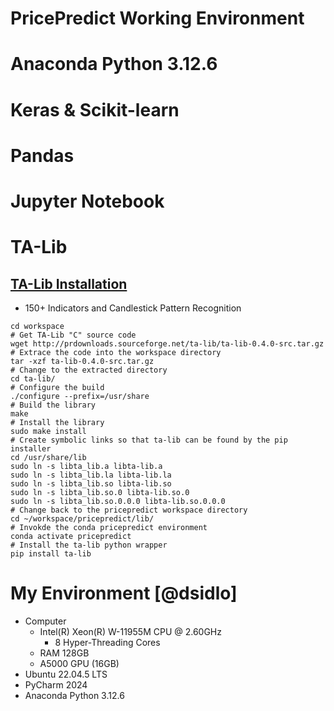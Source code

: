 # PricePredict Working Environment

# Anaconda Python 3.12.6

# Keras & Scikit-learn

# Pandas

# Jupyter Notebook

# TA-Lib

## [TA-Lib Installation](https://mrjbq7.github.io/ta-lib)

- 150+ Indicators and Candlestick Pattern Recognition

```shell
cd workspace
# Get TA-Lib "C" source code
wget http://prdownloads.sourceforge.net/ta-lib/ta-lib-0.4.0-src.tar.gz
# Extrace the code into the workspace directory
tar -xzf ta-lib-0.4.0-src.tar.gz
# Change to the extracted directory
cd ta-lib/
# Configure the build
./configure --prefix=/usr/share
# Build the library
make
# Install the library
sudo make install
# Create symbolic links so that ta-lib can be found by the pip installer
cd /usr/share/lib
sudo ln -s libta_lib.a libta-lib.a
sudo ln -s libta_lib.la libta-lib.la
sudo ln -s libta_lib.so libta-lib.so
sudo ln -s libta_lib.so.0 libta-lib.so.0
sudo ln -s libta_lib.so.0.0.0 libta-lib.so.0.0.0
# Change back to the pricepredict workspace directory
cd ~/workspace/pricepredict/lib/
# Invokde the conda pricepredict environment
conda activate pricepredict
# Install the ta-lib python wrapper
pip install ta-lib
```

# My Environment [@dsidlo]

- Computer
  - Intel(R) Xeon(R) W-11955M CPU @ 2.60GHz
    - 8 Hyper-Threading Cores
  - RAM 128GB
  - A5000 GPU (16GB)
- Ubuntu  22.04.5 LTS
- PyCharm 2024
- Anaconda Python 3.12.6
